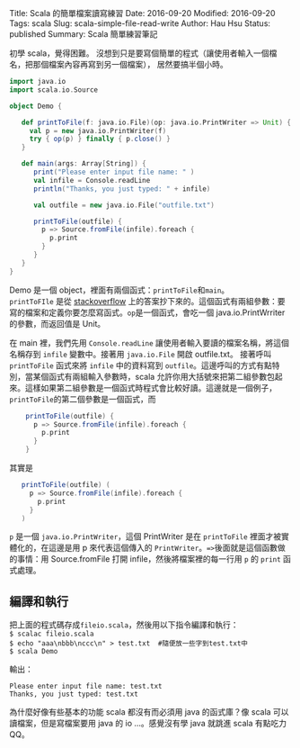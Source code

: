 Title: Scala 的簡單檔案讀寫練習
Date: 2016-09-20
Modified: 2016-09-20
Tags: scala
Slug: scala-simple-file-read-write 
Author: Hau Hsu
Status: published
Summary: Scala 簡單練習筆記


初學 scala，覺得困難。
沒想到只是要寫個簡單的程式（讓使用者輸入一個檔名，把那個檔案內容再寫到另一個檔案），
居然要搞半個小時。

``` scala 
import java.io
import scala.io.Source

object Demo {

   def printToFile(f: java.io.File)(op: java.io.PrintWriter => Unit) {
     val p = new java.io.PrintWriter(f)
     try { op(p) } finally { p.close() }
   }

   def main(args: Array[String]) {
      print("Please enter input file name: " )
      val infile = Console.readLine
      println("Thanks, you just typed: " + infile)

      val outfile = new java.io.File("outfile.txt")

      printToFile(outfile) {
        p => Source.fromFile(infile).foreach {
          p.print
        }
      }
   }
}
```

Demo 是一個 object，裡面有兩個函式：`printToFile`和`main`。  
`printToFIle` 是從 [stackoverflow](http://stackoverflow.com/questions/4604237/how-to-write-to-a-file-in-scala) 上的答案抄下來的。這個函式有兩組參數：要寫的檔案和定義你要怎麼寫函式。`op`是一個函式，會吃一個 java.io.PrintWrriter 的參數，而返回值是 Unit。

在 main 裡，我們先用 `Console.readLine` 讓使用者輸入要讀的檔案名稱，將這個名稱存到 `infile` 變數中。接著用 `java.io.File` 開啟 outfile.txt。
接著呼叫 `printToFile` 函式來將 `infile` 中的資料寫到 `outfile`。這邊呼叫的方式有點特別，當某個函式有兩組輸入參數時，scala 允許你用大括號來把第二組參數包起來。這樣如果第二組參數是一個函式時程式會比較好讀。這邊就是一個例子，`printToFile`的第二個參數是一個函式，而      

``` scala
    printToFile(outfile) {
      p => Source.fromFile(infile).foreach {
        p.print
      }
    }
```
其實是

``` scala 
   printToFile(outfile) (
     p => Source.fromFile(infile).foreach {
       p.print
     }
   )
```
`p` 是一個 `java.io.PrintWriter`，這個 PrintWriter 是在 `printToFile` 裡面才被實體化的，在這邊是用 p 來代表這個傳入的 `PrintWriter`。`=>`後面就是這個函數做的事情：用 Source.fromFile 打開 infile，然後將檔案裡的每一行用 `p` 的 `print` 函式處理。

編譯和執行
----------
把上面的程式碼存成`fileio.scala`，然後用以下指令編譯和執行：  
`$ scalac fileio.scala`  
`$ echo "aaa\nbbb\nccc\n" > test.txt  #隨便放一些字到test.txt中`   
`$ scala Demo`  

輸出：

``` 
Please enter input file name: test.txt
Thanks, you just typed: test.txt
```

為什麼好像有些基本的功能 scala 都沒有而必須用 java 的函式庫？像 scala 可以讀檔案，但是寫檔案要用 java 的 io ...。感覺沒有學 java 就跳進 scala 有點吃力QQ。
